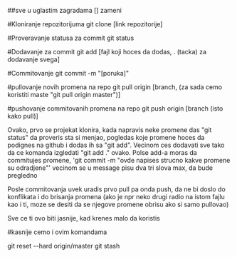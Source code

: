 ##sve u uglastim zagradama [] zameni

#Kloniranje repozitorijuma
	git clone [link repozitorije]

#Proveravanje statusa za commit
	git status

#Dodavanje za commit
	git add [fajl koji hoces da dodas, . (tacka) za dodavanje svega]

#Commitovanje
	git commit -m "[poruka]"

#pullovanje novih promena na repo
	git pull origin [branch, (za sada cemo koristiti maste "git pull origin master")]

#pushovanje commitovanih promena na repo
	git push origin [branch (isto kako pull)]

Ovako, prvo se projekat klonira, kada napravis neke promene das "git status"
da proveris sta si menjao, pogledas koje promene hoces da podignes na github i dodas ih sa "git add".
Vecinom ces dodavati sve tako da ce komanda izgledati "git add ." ovako.
Polse add-a moras da commitujes promene, 'git commit -m "ovde napises strucno kakve promene su odradjene"' 
vecinom se u message pisu dva tri slova max, da bude pregledno

Posle commitovanja uvek uradis prvo pull pa onda push, da ne bi doslo do konflikata i do brisanja promena
(ako je npr neko drugi radio na istom fajlu kao i ti, moze se desiti da se njegove promene obrisu ako si samo pullovao)

Sve ce ti ovo biti jasnije, kad krenes malo da koristis


#kasnije cemo i ovim komandama

git reset --hard origin/master
git stash


